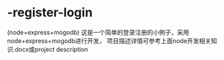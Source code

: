 # -register-login
(node+express+mogodb)
这是一个简单的登录注册的小例子，采用node+express+mogodb进行开发，
项目描述详情可参考上面node开发相关知识.docx或project description
